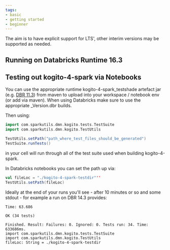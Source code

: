 ```yaml
---
tags:
- basic
- getting started
- beginner
---
```


The aim is to have explicit support for LTS', other interim versions may be supported as needed.

## Running on Databricks Runtime 16.3



## Testing out kogito-4-spark via Notebooks

You can use the appropriate runtime kogito-4-spark_testshade artefact jar (e.g. [DBR 11.3](https://s01.oss.sonatype.org/content/repositories/releases/com/sparkutils/quality_testshade_11.3.dbr_3.3_2.12/)) from maven to upload into your workspace / notebook env (or add via maven).  When using Databricks make sure to use the appropriate _Version.dbr builds.

Then using:

```scala
import com.sparkutils.dmn.kogito.tests.TestSuite
import com.sparkutils.dmn.kogito.TestUtils

TestUtils.setPath("path_where_test_files_should_be_generated")
TestSuite.runTests()
```

in your cell will run through all of the test suite used when building kogito-4-spark.

In Databricks notebooks you can set the path up via:

```scala
val fileLoc = "./kogito-4-spark-testdir"''
TestUtils.setPath(fileLoc)
```

Ideally at the end of your runs you'll see - after 10 minutes or so and some stdout - for example a run on DBR 14.3 provides:

```
Time: 63.686

OK (34 tests)

Finished. Result: Failures: 0. Ignored: 0. Tests run: 34. Time: 633686ms.
import com.sparkutils.dmn.kogito.tests.TestSuite
import com.sparkutils.dmn.kogito.TestUtils
fileLoc: String = ./kogito-4-spark-testdir
```

